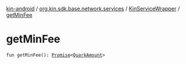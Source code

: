 [kin-android](../../index.md) / [org.kin.sdk.base.network.services](../index.md) / [KinServiceWrapper](index.md) / [getMinFee](./get-min-fee.md)

# getMinFee

`fun getMinFee(): `[`Promise`](../../org.kin.sdk.base.tools/-promise/index.md)`<`[`QuarkAmount`](../../org.kin.sdk.base.models/-quark-amount/index.md)`>`